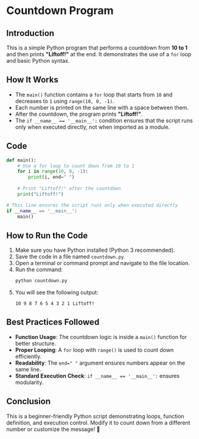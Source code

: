 # Countdown Program

## Introduction
This is a simple Python program that performs a countdown from **10 to 1** and then prints **"Liftoff!"** at the end. It demonstrates the use of a `for` loop and basic Python syntax.

## How It Works
- The `main()` function contains a `for` loop that starts from `10` and decreases to `1` using `range(10, 0, -1)`.
- Each number is printed on the same line with a space between them.
- After the countdown, the program prints **"Liftoff!"**.
- The `if __name__ == '__main__':` condition ensures that the script runs only when executed directly, not when imported as a module.

## Code
```python
def main():
    # Use a for loop to count down from 10 to 1
    for i in range(10, 0, -1):
        print(i, end=" ")
    
    # Print "Liftoff!" after the countdown
    print("Liftoff!")

# This line ensures the script runs only when executed directly
if __name__ == '__main__':
    main()
```

## How to Run the Code
1. Make sure you have Python installed (Python 3 recommended).
2. Save the code in a file named `countdown.py`.
3. Open a terminal or command prompt and navigate to the file location.
4. Run the command:
   ```sh
   python countdown.py
   ```
5. You will see the following output:
   ```
   10 9 8 7 6 5 4 3 2 1 Liftoff!
   ```

## Best Practices Followed
- **Function Usage**: The countdown logic is inside a `main()` function for better structure.
- **Proper Looping**: A `for` loop with `range()` is used to count down efficiently.
- **Readability**: The `end=" "` argument ensures numbers appear on the same line.
- **Standard Execution Check**: `if __name__ == '__main__':` ensures modularity.

## Conclusion
This is a beginner-friendly Python script demonstrating loops, function definition, and execution control. Modify it to count down from a different number or customize the message! 🚀

